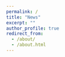 ```yaml
---
permalink: /
title: "News"
excerpt: ""
author_profile: true
redirect_from: 
  - /about/
  - /about.html
---
```


